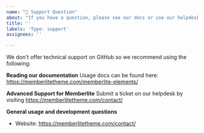 ```yaml
---
name: "💬 Support Question"
about: "If you have a question, please see our docs or use our helpdesk."
title: ''
labels: 'Type: support'
assignees: ''

---
```


We don't offer technical support on GitHub so we recommend using the following:

**Reading our documentation**
Usage docs can be found here: https://memberlitetheme.com/memberlite-elements/

**Advanced Support for Memberlite**
Submit a ticket on our helpdesk by visiting https://memberlitetheme.com/contact/

**General usage and development questions**
- Website: https://memberlitetheme.com/contact/
